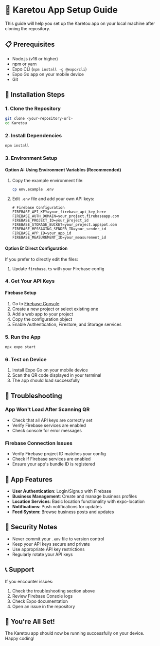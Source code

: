 # 🚀 Karetou App Setup Guide

This guide will help you set up the Karetou app on your local machine after cloning the repository.

## 📋 Prerequisites

- Node.js (v16 or higher)
- npm or yarn
- Expo CLI (`npm install -g @expo/cli`)
- Expo Go app on your mobile device
- Git

## 🔧 Installation Steps

### 1. Clone the Repository
```bash
git clone <your-repository-url>
cd Karetou
```

### 2. Install Dependencies
```bash
npm install
```

### 3. Environment Setup

#### Option A: Using Environment Variables (Recommended)
1. Copy the example environment file:
   ```bash
   cp env.example .env
   ```

2. Edit `.env` file and add your own API keys:
   ```env
   # Firebase Configuration
   FIREBASE_API_KEY=your_firebase_api_key_here
   FIREBASE_AUTH_DOMAIN=your_project.firebaseapp.com
   FIREBASE_PROJECT_ID=your_project_id
   FIREBASE_STORAGE_BUCKET=your_project.appspot.com
   FIREBASE_MESSAGING_SENDER_ID=your_sender_id
   FIREBASE_APP_ID=your_app_id
   FIREBASE_MEASUREMENT_ID=your_measurement_id
   ```

#### Option B: Direct Configuration
If you prefer to directly edit the files:
1. Update `firebase.ts` with your Firebase config

### 4. Get Your API Keys

#### Firebase Setup
1. Go to [Firebase Console](https://console.firebase.google.com/)
2. Create a new project or select existing one
3. Add a web app to your project
4. Copy the configuration object
5. Enable Authentication, Firestore, and Storage services

### 5. Run the App
```bash
npx expo start
```

### 6. Test on Device
1. Install Expo Go on your mobile device
2. Scan the QR code displayed in your terminal
3. The app should load successfully

## 🚨 Troubleshooting

### App Won't Load After Scanning QR
- Check that all API keys are correctly set
- Verify Firebase services are enabled
- Check console for error messages

### Firebase Connection Issues
- Verify Firebase project ID matches your config
- Check if Firebase services are enabled
- Ensure your app's bundle ID is registered

## 📱 App Features

- **User Authentication**: Login/Signup with Firebase
- **Business Management**: Create and manage business profiles
- **Location Services**: Basic location functionality with expo-location
- **Notifications**: Push notifications for updates
- **Feed System**: Browse business posts and updates

## 🔐 Security Notes

- Never commit your `.env` file to version control
- Keep your API keys secure and private
- Use appropriate API key restrictions
- Regularly rotate your API keys

## 📞 Support

If you encounter issues:
1. Check the troubleshooting section above
2. Review Firebase Console logs
3. Check Expo documentation
4. Open an issue in the repository

## 🎉 You're All Set!

The Karetou app should now be running successfully on your device. Happy coding!
